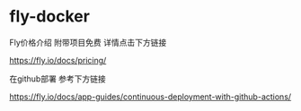 # fly-docker

Fly价格介绍 附带项目免费 详情点击下方链接

https://fly.io/docs/pricing/

在github部署 参考下方链接

https://fly.io/docs/app-guides/continuous-deployment-with-github-actions/



